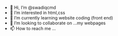- 👋 Hi, I’m @swadiqcmd
- 👀 I’m interested in html,css
- 🌱 I’m currently learning website coding (front end)
- 💞️ I’m looking to collaborate on ...my webpages
- 📫 How to reach me ...

<!---
swadiqcmd/swadiqcmd is a ✨ special ✨ repository because its `README.md` (this file) appears on your GitHub profile.
You can click the Preview link to take a look at your changes.
--->
